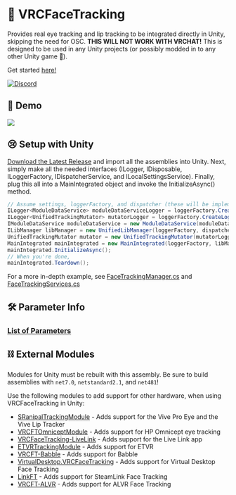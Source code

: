 # 👀 VRCFaceTracking

Provides real eye tracking and lip tracking to be integrated directly in Unity, skipping the need for OSC. **THIS WILL NOT WORK WITH VRCHAT!** This is designed to be used in any Unity projects (or possibly modded in to any other Unity game 👀).

Get started [here!](https://docs.vrcft.io/docs/intro/getting-started)

[![Discord](https://discord.com/api/guilds/849300336128032789/widget.png)](https://discord.gg/Fh4FNehzKn)

## 🎥 Demo

[![](https://i.imgur.com/iQkw12C.jpg)](https://youtu.be/ZTVnh8aaf9U)

## 😢 Setup with Unity

[Download the Latest Release](https://github.com/TigersUniverse/VRCFaceTracking/releases/latest) and import all the assemblies into Unity. Next, simply make all the needed interfaces (ILogger, IDisposable, ILoggerFactory, IDispatcherService, and ILocalSettingsService). Finally, plug this all into a MainIntegrated object and invoke the InitializeAsync() method.

```cs
// Assume settings, loggerFactory, and dispatcher (these will be implemented for your needs)
ILogger<ModuleDataService> moduleDataServiceLogger = loggerFactory.CreateLogger<ModuleDataService>();
ILogger<UnifiedTrackingMutator> mutatorLogger = loggerFactory.CreateLogger<UnifiedTrackingMutator>();
IModuleDataService moduleDataService = new ModuleDataService(moduleDataServiceLogger);
ILibManager libManager = new UnifiedLibManager(loggerFactory, dispatcher, moduleDataService);
UnifiedTrackingMutator mutator = new UnifiedTrackingMutator(mutatorLogger, dispatcher, settings);
MainIntegrated mainIntegrated = new MainIntegrated(loggerFactory, libManager, mutator);
mainIntegrated.InitializeAsync();
// When you're done,
mainIntegrated.Teardown();
```

For a more in-depth example, see [FaceTrackingManager.cs](https://github.com/TigersUniverse/Hypernex.Unity/blob/main/Assets/Scripts/ExtendedTracking/FaceTrackingManager.cs) and [FaceTrackingServices.cs](https://github.com/TigersUniverse/Hypernex.Unity/blob/main/Assets/Scripts/ExtendedTracking/FaceTrackingServices.cs)

## 🛠 Parameter Info

### [List of Parameters](https://docs.vrcft.io/docs/tutorial-avatars/tutorial-avatars-extras/parameters/)

## ⛓ External Modules

Modules for Unity must be rebuilt with this assembly. Be sure to build assemblies with `net7.0`, `netstandard2.1`, and `net481`!

Use the following modules to add support for other hardware, when using VRCFaceTracking in Unity:

* [SRanipalTrackingModule](https://github.com/TigersUniverse/SRanipalTrackingModule) - Adds support for the Vive Pro Eye and the Vive Lip Tracker
* [VRCFTOmniceptModule](https://github.com/TigersUniverse/VRCFTOmniceptModule) - Adds support for HP Omnicept eye tracking
* [VRCFaceTracking-LiveLink](https://github.com/TigersUniverse/VRCFaceTracking-LiveLink) - Adds support for the Live Link app
* [ETVRTrackingModule](https://github.com/TigersUniverse/ETVRTrackingModule) - Adds support for ETVR
* [VRCFT-Babble](https://github.com/TigersUniverse/VRCFT-Babble) - Adds support for Babble
* [VirtualDesktop.VRCFaceTracking](https://github.com/TigersUniverse/VirtualDesktop.VRCFaceTracking) - Adds support for Virtual Desktop Face Tracking
* [LinkFT](https://github.com/TigersUniverse/LinkFT) - Adds support for SteamLink Face Tracking
* [VRCFT-ALVR](https://github.com/TigersUniverse/VRCFT-ALVR) - Adds support for ALVR Face Tracking
